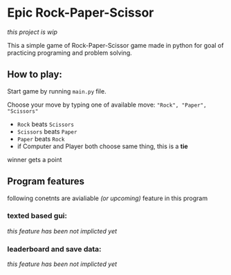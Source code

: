 # Epic Rock-Paper-Scissor 
*this project is wip*

This a simple game of Rock-Paper-Scissor game made in python for goal of practicing programing and problem solving.

## How to play:
Start game by running `main.py` file.

Choose your move by typing one of available move: `"Rock", "Paper", "Scissors"`

* `Rock` beats `Scissors`
* `Scissors` beats `Paper`
* `Paper` beats `Rock`
* if Computer and Player both choose same thing, this is a __tie__

winner gets a point

## Program features
following conetnts are avialiable *(or upcoming)* feature in this program
### texted based gui:
*this feature has been not implicted yet*
### leaderboard and save data:
*this feature has been not implicted yet*